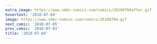 ```yaml
---
extra_image: https://www.smbc-comics.com/comics/20100704after.gif
hovertext: '2010-07-04'
image: https://www.smbc-comics.com/comics/20100704.gif
next_comic: '2010-07-05'
prev_comic: '2010-07-03'
title: '2010-07-04'
---
```


